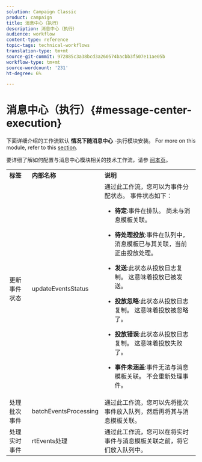 ```yaml
---
solution: Campaign Classic
product: campaign
title: 消息中心（执行）
description: 消息中心（执行）
audience: workflow
content-type: reference
topic-tags: technical-workflows
translation-type: tm+mt
source-git-commit: 972885c3a38bcd3a260574bacbb3f507e11ae05b
workflow-type: tm+mt
source-wordcount: '231'
ht-degree: 6%

---
```



# 消息中心（执行）{#message-center-execution}

下面详细介绍的工作流默认 **情况下随消息中心** -执行模块安装。 For more on this module, refer to this [section](../../message-center/using/about-transactional-messaging.md).

要详细了解如何配置与消息中心模块相关的技术工作流，请参 [阅本页](../../message-center/using/technical-workflows.md)。

<table> 
 <tbody> 
  <tr> 
   <td> <strong>标签</strong><br /> </td> 
   <td> <strong>内部名称</strong><br /> </td> 
   <td> <strong>说明</strong><br /> </td> 
  </tr> 
  <tr> 
   <td> <span class="uicontrol">更新事件状态</span> <br /> </td> 
   <td> <span class="uicontrol">updateEventsStatus</span> <br /> </td> 
   <td> 通过此工作流，您可以为事件分配状态。 事件状态如下：<br /> 
    <ul> 
     <li> <p><strong>待定</strong>:事件在排队。 尚未与消息模板关联。</p> </li> 
     <li> <p><strong>待处理投放</strong>:事件在队列中，消息模板已与其关联，当前正由投放处理。</p> </li> 
     <li> <p><strong>发送</strong>:此状态从投放日志复制。 这意味着投放已被发送。</p> </li> 
     <li> <p><strong>投放忽略</strong>:此状态从投放日志复制。 这意味着投放被忽略了。</p> </li> 
     <li> <p><strong>投放错误</strong>:此状态从投放日志复制。 这意味着投放失败了。</p> </li> 
     <li> <p><strong>事件未涵盖</strong>:事件无法与消息模板关联。 不会重新处理事件。</p> </li> 
    </ul> </td> 
  </tr> 
  <tr> 
   <td> <span class="uicontrol">处理批次事件</span> <br /> </td> 
   <td> <span class="uicontrol">batchEventsProcessing</span> <br /> </td> 
   <td> 通过此工作流，您可以先将批次事件放入队列，然后再将其与消息模板关联。 <br /> </td> 
  </tr> 
  <tr> 
   <td> <span class="uicontrol">处理实时事件</span> <br /> </td> 
   <td> <span class="uicontrol">rtEvents处理</span> <br /> </td> 
   <td> 通过此工作流，您可以在将实时事件与消息模板关联之前，将它们放入队列中。 <br /> </td> 
  </tr> 
 </tbody> 
</table>

